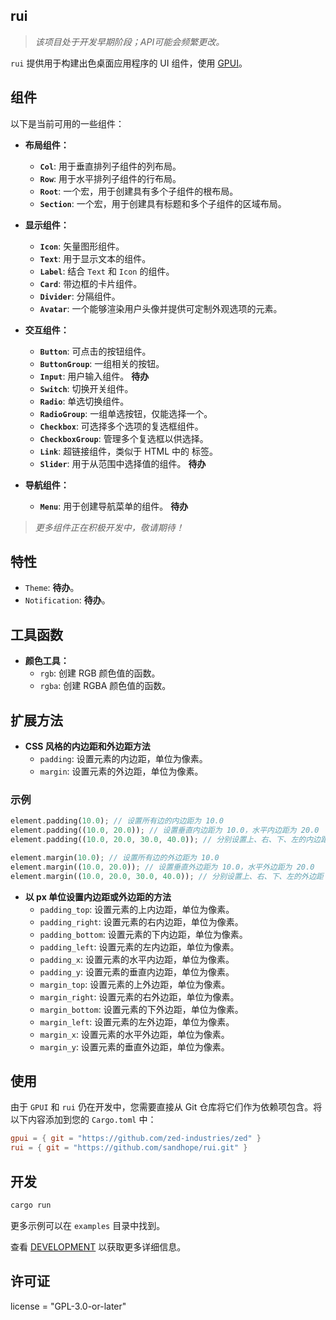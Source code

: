 ## rui

> _该项目处于开发早期阶段；API可能会频繁更改。_

`rui` 提供用于构建出色桌面应用程序的 UI 组件，使用 [GPUI](https://gpui.rs)。

## 组件

以下是当前可用的一些组件：

- **布局组件：**
  - **`Col`**: 用于垂直排列子组件的列布局。
  - **`Row`**: 用于水平排列子组件的行布局。
  - **`Root`**: 一个宏，用于创建具有多个子组件的根布局。
  - **`Section`**: 一个宏，用于创建具有标题和多个子组件的区域布局。

- **显示组件：**
  - **`Icon`**: 矢量图形组件。
  - **`Text`**: 用于显示文本的组件。
  - **`Label`**: 结合 `Text` 和 `Icon` 的组件。
  - **`Card`**: 带边框的卡片组件。
  - **`Divider`**: 分隔组件。
  - **`Avatar`**: 一个能够渲染用户头像并提供可定制外观选项的元素。

- **交互组件：**
  - **`Button`**: 可点击的按钮组件。
  - **`ButtonGroup`**: 一组相关的按钮。
  - **`Input`**: 用户输入组件。 __待办__
  - **`Switch`**: 切换开关组件。
  - **`Radio`**: 单选切换组件。
  - **`RadioGroup`**: 一组单选按钮，仅能选择一个。
  - **`Checkbox`**: 可选择多个选项的复选框组件。
  - **`CheckboxGroup`**: 管理多个复选框以供选择。
  - **`Link`**: 超链接组件，类似于 HTML 中的 <a> 标签。
  - **`Slider`**: 用于从范围中选择值的组件。 __待办__

- **导航组件：**
  - **`Menu`**: 用于创建导航菜单的组件。 __待办__

> _更多组件正在积极开发中，敬请期待！_

## 特性

- `Theme`: __待办__。
- `Notification`: __待办__。

## 工具函数

- **颜色工具：**
  - `rgb`: 创建 RGB 颜色值的函数。
  - `rgba`: 创建 RGBA 颜色值的函数。

## 扩展方法

- **CSS 风格的内边距和外边距方法**
  - `padding`: 设置元素的内边距，单位为像素。
  - `margin`: 设置元素的外边距，单位为像素。

### 示例

```rust
element.padding(10.0); // 设置所有边的内边距为 10.0
element.padding((10.0, 20.0)); // 设置垂直内边距为 10.0，水平内边距为 20.0
element.padding((10.0, 20.0, 30.0, 40.0)); // 分别设置上、右、下、左的内边距

element.margin(10.0); // 设置所有边的外边距为 10.0
element.margin((10.0, 20.0)); // 设置垂直外边距为 10.0，水平外边距为 20.0
element.margin((10.0, 20.0, 30.0, 40.0)); // 分别设置上、右、下、左的外边距
```

- **以 px 单位设置内边距或外边距的方法**
  - `padding_top`: 设置元素的上内边距，单位为像素。
  - `padding_right`: 设置元素的右内边距，单位为像素。
  - `padding_bottom`: 设置元素的下内边距，单位为像素。
  - `padding_left`: 设置元素的左内边距，单位为像素。
  - `padding_x`: 设置元素的水平内边距，单位为像素。
  - `padding_y`: 设置元素的垂直内边距，单位为像素。
  - `margin_top`: 设置元素的上外边距，单位为像素。
  - `margin_right`: 设置元素的右外边距，单位为像素。
  - `margin_bottom`: 设置元素的下外边距，单位为像素。
  - `margin_left`: 设置元素的左外边距，单位为像素。
  - `margin_x`: 设置元素的水平外边距，单位为像素。
  - `margin_y`: 设置元素的垂直外边距，单位为像素。

## 使用

由于 `GPUI` 和 `rui` 仍在开发中，您需要直接从 Git 仓库将它们作为依赖项包含。将以下内容添加到您的 `Cargo.toml` 中：

```toml
gpui = { git = "https://github.com/zed-industries/zed" }
rui = { git = "https://github.com/sandhope/rui.git" }
```

## 开发

```bash
cargo run
```

更多示例可以在 `examples` 目录中找到。

查看 [DEVELOPMENT](DEVELOPMENT) 以获取更多详细信息。

## 许可证

license = "GPL-3.0-or-later"
